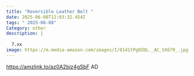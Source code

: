 ```yaml
---
title: "Reversible Leather Belt "
date: 2025-06-08T12:03:32.454Z
tags: " 2025-06-08"
Category: other
description: |
  
  7.xx
image: https://m.media-amazon.com/images/I/8141tPgOZOL._AC_SX679_.jpg
---
```

https://amzlink.to/az0A2biz4gSbF     AD